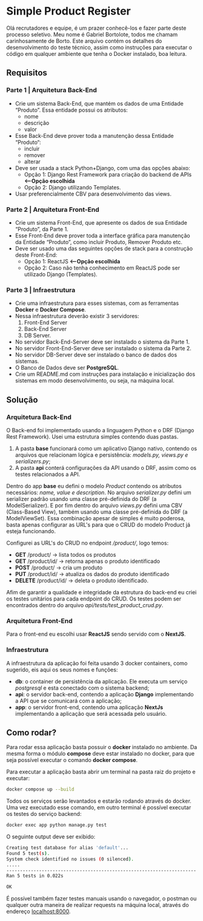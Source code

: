 # Simple Product Register

Olá recrutadores e equipe, é um prazer conhecê-los e fazer parte deste processo seletivo. Meu nome é Gabriel Bortolote, todos me chamam carinhosamente de Borto. Este arquivo contém os detalhes do desenvolvimento do teste técnico, assim como instruções para executar o código em qualquer ambiente que tenha o Docker instalado, boa leitura.

## Requisitos

### Parte 1 | Arquitetura Back-End

- Crie um sistema Back-End, que mantém os dados de uma Entidade “Produto”. Essa entidade possui os atributos:
  - nome
  - descrição
  - valor
- Esse Back-End deve prover toda a manutenção dessa Entidade “Produto“:
  - incluir
  - remover
  - alterar
- Deve ser usada a stack Python+Django, com uma das opções abaixo:
  - Opção 1: Django Rest Framework para criação do backend de APIs **<--Opção escolhida**
  - Opção 2: Django utilizando Templates.
- Usar preferencialmente CBV para desenvolvimento das views.

### Parte 2 | Arquitetura Front-End

- Crie um sistema Front-End, que apresente os dados de sua Entidade “Produto”, da Parte 1.
- Esse Front-End deve prover toda a interface gráfica para manutenção da Entidade “Produto”, como  incluir Produto, Remover Produto etc.
- Deve ser usado uma das seguintes opções de stack para a construção deste Front-End:
  - Opção 1: ReactJS **<--Opção escolhida**
  - Opção 2: Caso não tenha conhecimento em ReactJS pode ser utilizado Django (Templates).

### Parte 3 | Infraestrutura

- Crie uma infraestrutura para esses sistemas, com as ferramentas **Docker** e **Docker Compose**.
- Nessa infraestrutura deverão existir 3 servidores:
  1. Front-End Server
  2. Back-End Server
  3. DB Server.
- No servidor Back-End-Server deve ser instalado o sistema da Parte 1.
- No servidor Front-End-Server deve ser instalado o sistema da Parte 2.
- No servidor DB-Server deve ser instalado o banco de dados dos sistemas.
- O Banco de Dados deve ser **PostgreSQL**.
- Crie um README.md com instruções para instalação e inicialização dos sistemas em modo  desenvolvimento, ou seja, na máquina local.

## Solução

### Arquitetura Back-End

O Back-end foi implementado usando a linguagem Python e o DRF (Django Rest Framework). Usei uma estrutura simples contendo duas pastas.

1. A pasta **base** funcionará como um aplicativo Django nativo, contendo os arquivos que relacionam lógica e persistência: *models.py, views.py e serializers.py*;
2. A pasta **api** conterá configurações da API usando o DRF, assim como os testes relacionados a API.

Dentro do app **base** eu defini o modelo *Product* contendo os atributos necessários: *name, value e description*. No arquivo *serializer.py* defini um serializer padrão usando uma classe pré-definida do DRF (a ModelSerializer). E por fim dentro do arquivo *views.py* defini uma CBV (Class-Based View), também usando uma classe pré-definida do DRF (a ModelViewSet). Essa combinação apesar de simples é muito poderosa, basta apenas configurar as URL's para que o CRUD do modelo Product já esteja funcionando.

Configurei as URL's do CRUD no endpoint */product/*, logo temos:

- **GET** /product/ -> lista todos os produtos
- **GET** /product/id/ -> retorna apenas o produto identificado
- **POST** /product/ -> cria um produto
- **PUT** /product/id/ -> atualiza os dados do produto identificado
- **DELETE** /product/id/ -> deleta o produto identificado.

Afim de garantir a qualidade e integridade da estrutura do back-end eu criei os testes unitários para cada endpoint do CRUD. Os testes podem ser encontrados dentro do arquivo *api/tests/test_product_crud.py*.

### Arquitetura Front-End

Para o front-end eu escolhi usar **ReactJS** sendo servido com o **NextJS**.

### Infraestrutura

A infraestrutura da aplicação foi feita usando 3 docker containers, como sugerido, eis aqui os seus nomes e funções:

- **db**: o container de persistência da aplicação. Ele executa um serviço *postgresql* e esta conectado com o sistema backend;
- **api**: o servidor back-end, contendo a aplicação **Django** implementando a API que se comunicará com a aplicação;
- **app**: o servidor front-end, contendo uma aplicação **NextJs** implementando a aplicação que será acessada pelo usuário.

## Como rodar?

Para rodar essa aplicação basta possuir o **docker** instalado no ambiente. Da mesma forma o módulo **compose** deve estar instalado no docker, para que seja possível executar o comando **docker compose**.

Para executar a aplicação basta abrir um terminal na pasta raiz do projeto e executar:

```bash
docker compose up --build
```

Todos os serviços serão levantados e estarão rodando através do docker. Uma vez executado esse comando, em outro terminal é possível executar os testes do serviço backend:

```bash
docker exec app python manage.py test
```

O seguinte output deve ser exibido:

```bash
Creating test database for alias 'default'...
Found 5 test(s).
System check identified no issues (0 silenced).
.....
----------------------------------------------------------------------
Ran 5 tests in 0.022s

OK
```

É possível também fazer testes manuais usando o navegador, o postman ou qualquer outra maneira de realizar requests na máquina local, através do endereço [localhost:8000](localhost:8000).
